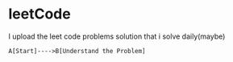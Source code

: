 # leetCode
I upload the leet code problems solution that i solve daily(maybe)

```mermaid
A[Start]---->B[Understand the Problem]
```
